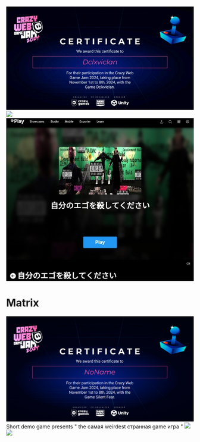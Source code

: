 ![](https://github.com/vo6i/Matrix/blob/main/Screenshot_20241217-182500_1.jpg) 
![](https://tenor.com/gAR6CI3d99o.gif) 
![](https://github.com/vo6i/Matrix/blob/main/Screenshot_20241201-100015_1.jpg) 
# Matrix
![](https://github.com/vo6i/Matrix/blob/main/Cg.png) 
Short demo game presents " the  самая weirdest странная game игра "
![](https://github.com/vo6i/Matrix/blob/main/InShot_20241201_081036913.gif) 
![](https://github.com/vo6i/Matrix/blob/main/InShot_20241201_080836021.gif) 
